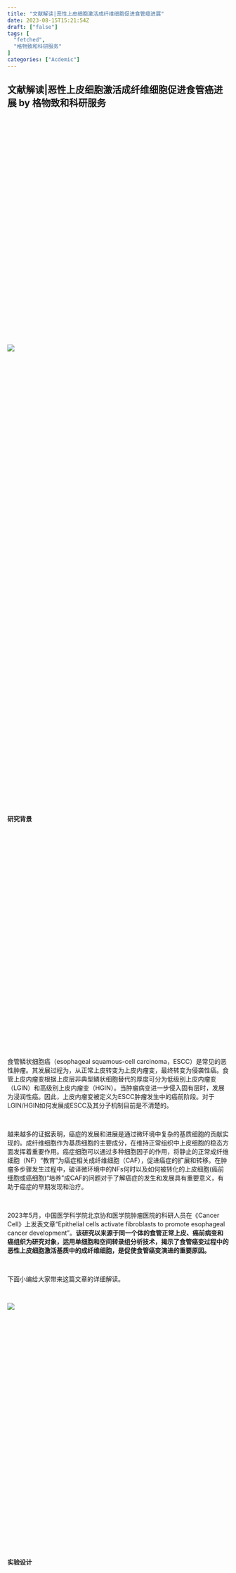 ```yaml
---
title: "文献解读|恶性上皮细胞激活成纤维细胞促进食管癌进展"
date: 2023-08-15T15:21:54Z
draft: ["false"]
tags: [
  "fetched",
  "格物致和科研服务"
]
categories: ["Acdemic"]
---
```

文献解读|恶性上皮细胞激活成纤维细胞促进食管癌进展 by 格物致和科研服务
------
<div><section><section powered-by="xiumi.us"><section><section powered-by="xiumi.us"><section><svg viewbox="0 0 1 1"></svg></section></section></section><section><section powered-by="xiumi.us"><section><p><img data-ratio="0.18518518518518517" data-src="https://mmbiz.qpic.cn/mmbiz_gif/bicC5fYOBEQibcsBL6ma9O6UzX8o1ApxkafO3IrmMoNmoBeB3D7H4iaHIC2kISbFGWZ8bz8sTyfJa3cpVZmMIwuMw/640?wx_fmt=gif&amp;wxfrom=5&amp;wx_lazy=1" data-type="gif" data-w="1080" src="https://mmbiz.qpic.cn/mmbiz_gif/bicC5fYOBEQibcsBL6ma9O6UzX8o1ApxkafO3IrmMoNmoBeB3D7H4iaHIC2kISbFGWZ8bz8sTyfJa3cpVZmMIwuMw/640?wx_fmt=gif&amp;wxfrom=5&amp;wx_lazy=1"></p></section></section></section><section><section powered-by="xiumi.us"><section><svg viewbox="0 0 1 1"></svg></section></section></section></section><section powered-by="xiumi.us"><section powered-by="xiumi.us"><br></section><section><section powered-by="xiumi.us"><section><section powered-by="xiumi.us"><section><svg viewbox="0 0 1 1"></svg></section></section></section><section><section powered-by="xiumi.us"><section><p><strong><span>研究背景</span></strong></p></section></section></section><section><section powered-by="xiumi.us"><section><svg viewbox="0 0 1 1"></svg></section></section></section></section></section><p><span></span></p><p><span>食管鳞状细胞癌（esophageal squamous-cell carcinoma，ESCC）是常见的恶性肿瘤。其发展过程为，从正常上皮转变为上皮内瘤变，最终转变为侵袭性癌。食管上皮内瘤变根据上皮层非典型鳞状细胞替代的厚度可分为低级别上皮内瘤变（LGIN）和高级别上皮内瘤变（HGIN）。当肿瘤病变进一步侵入固有层时，发展为浸润性癌。因此，上皮内瘤变被定义为ESCC肿瘤发生中的癌前阶段。对于LGIN/HGIN如何发展成ESCC及其分子机制目前是不清楚的。</span></p><p><span><br></span></p><p><span>越来越多的证据表明，癌症的发展和进展是通过微环境中复杂的基质细胞的贡献实现的。成纤维细胞作为基质细胞的主要成分，在维持正常组织中上皮细胞的稳态方面发挥着重要作用。癌症细胞可以通过多种细胞因子的作用，将静止的正常成纤维细胞（NF）“教育”为癌症相关成纤维细胞（CAF），促进癌症的扩展和转移。在肿瘤多步骤发生过程中，破译微环境中的NFs何时以及如何被转化的上皮细胞(癌前细胞或癌细胞)“培养”成CAF的问题对于了解癌症的发生和发展具有重要意义，有助于癌症的早期发现和治疗。</span></p><p><span><br></span></p><p><span>2023年5月，中国医学科学院北京协和医学院肿瘤医院的科研人员在《Cancer Cell》上发表文章“Epithelial cells activate fibroblasts to promote esophageal cancer development”。<strong>该研究以来源于同一个体的食管正常上皮、癌前病变和癌组织为研究对象，运用单细胞和空间转录组分析技术，揭示了食管癌变过程中的恶性上皮细胞激活基质中的成纤维细胞，是促使食管癌变演进的重要原因。</strong></span></p><p><span><br></span></p><p><span>下面小编给大家带来这篇文章的详细解读。</span></p></section><p powered-by="xiumi.us"><br></p><section powered-by="xiumi.us"><section><img data-ratio="0.28888888888888886" data-s="300,640" data-src="https://mmbiz.qpic.cn/mmbiz_png/bicC5fYOBEQicQPtBnSq1rzIPdgdkpAicibfJBSGwich0Qdlq6EotAPMQR6NPXldhAIGiapPtASLH9O0NPc5nthCBF4Q/640?wx_fmt=png" data-type="png" data-w="1080" src="https://mmbiz.qpic.cn/mmbiz_png/bicC5fYOBEQicQPtBnSq1rzIPdgdkpAicibfJBSGwich0Qdlq6EotAPMQR6NPXldhAIGiapPtASLH9O0NPc5nthCBF4Q/640?wx_fmt=png"></section></section><p powered-by="xiumi.us"><br></p><section powered-by="xiumi.us"><section><section powered-by="xiumi.us"><section><svg viewbox="0 0 1 1"></svg></section></section></section><section><section powered-by="xiumi.us"><section><p><strong><span>实验设计</span></strong><br></p></section></section></section><section><section powered-by="xiumi.us"><section><svg viewbox="0 0 1 1"></svg></section></section></section></section><section powered-by="xiumi.us"><p><span>单细胞RNA测序和空间转录组测序：79例手术切除的食道样本，包括45例正常食管上皮(NOR)、9例低级别上皮内瘤变(LGIN)、9例高级别上皮内瘤变(HGIN)和16例食管癌组织（ESCC）（图1A）。</span></p><p><br></p></section><section powered-by="xiumi.us"><section><img data-ratio="0.30277777777777776" data-s="300,640" data-src="https://mmbiz.qpic.cn/mmbiz_png/bicC5fYOBEQicQPtBnSq1rzIPdgdkpAicibffziatXdVLdAezib4dWPIAvOWZA1Jj9HiagkYphBE1UwkgRX2eQicqHBdhw/640?wx_fmt=png" data-type="png" data-w="1080" src="https://mmbiz.qpic.cn/mmbiz_png/bicC5fYOBEQicQPtBnSq1rzIPdgdkpAicibffziatXdVLdAezib4dWPIAvOWZA1Jj9HiagkYphBE1UwkgRX2eQicqHBdhw/640?wx_fmt=png"></section></section><p><strong><span>图1-1 实验流程</span></strong><strong><span><p></p></span></strong></p><p><span><strong><span><br></span></strong></span></p><section powered-by="xiumi.us"><section><section powered-by="xiumi.us"><section><svg viewbox="0 0 1 1"></svg></section></section></section><section><section powered-by="xiumi.us"><section><p><strong><span>研究路线</span></strong></p></section></section></section><section><section powered-by="xiumi.us"><section><svg viewbox="0 0 1 1"></svg></section></section></section></section><section powered-by="xiumi.us"><section><img data-ratio="0.562962962962963" data-s="300,640" data-src="https://mmbiz.qpic.cn/mmbiz_png/bicC5fYOBEQicQPtBnSq1rzIPdgdkpAicibfYgPr9qT6se2pGAnI6fbN6JO7eVnDM93OwJtuzFcrUKffu3NmxG3ong/640?wx_fmt=png" data-type="png" data-w="1080" src="https://mmbiz.qpic.cn/mmbiz_png/bicC5fYOBEQicQPtBnSq1rzIPdgdkpAicibfYgPr9qT6se2pGAnI6fbN6JO7eVnDM93OwJtuzFcrUKffu3NmxG3ong/640?wx_fmt=png"></section></section><section powered-by="xiumi.us"><section><section powered-by="xiumi.us"><section><svg viewbox="0 0 1 1"></svg></section></section></section><section><section powered-by="xiumi.us"><section><p><strong><span>研究结果</span></strong></p></section></section></section><section><section powered-by="xiumi.us"><section><svg viewbox="0 0 1 1"></svg></section></section></section></section><section powered-by="xiumi.us"><section><section powered-by="xiumi.us"><section><svg viewbox="0 0 1 1"></svg></section></section><section powered-by="xiumi.us"><p><strong>（一）单细胞转录分析解析ESCC多阶段肿瘤发生的各种细胞类型</strong></p></section></section></section><section powered-by="xiumi.us"><p><span>对上述79例样本进行了scRNA-seq，注释了7种主要细胞类型，即上皮细胞、成纤维细胞、内皮细胞、T细胞、B细胞、髓系细胞和肥大细胞。这些细胞类型的组成在不同的疾病阶段有所不同（图1B）。</span></p><p><span><br></span></p><p><span>进一步将每种主要细胞类型划分为亚型，鉴定了8种不同程序表达的上皮细胞亚型，包括静止祖细胞(QP)、周期(CY)、粘膜防御(MD)、终末分化(TD)、缺氧相关应激(HY)、活性氧相关应激(RS)、脱氧(DO)和抗原呈递(AP)。发现在NOR和LGIN阶段的上皮细胞中，&gt;25%的细胞高度表达MD程序，而在HGIN和ESCC阶段，该细胞亚型的比例下降到&lt;6%，<strong>这表明MD程序在维持正常的食道上皮细胞表型方面发挥着重要作用(图1C)。</strong>NOR和LGIN阶段超过95%成纤维细胞为NFs。CAF出现在HGIN期，占ESCC成纤维细胞总数的63%(图1D)。</span></p><p><span><br></span></p><p><span>研究人员还定义了微环境中内皮细胞和免疫细胞的亚型。在ESCC中，以表达IGFBP3为特征的内皮细胞亚型(Endo-IGFBP3)增加到50%，但在NOR、LGIN和HGIN期仅占内皮细胞总数的近25%(图1E)。五种免疫细胞类型，即B细胞、CD4+T细胞、CD8+T细胞、肥大细胞和髓系细胞，在ESCC肿瘤发生的不同阶段有不同的比例(图1F)。结果似乎表明微环境中免疫细胞群的变化可能是ESCC肿瘤发生的晚期事件。</span></p></section><section powered-by="xiumi.us"><section><img data-ratio="0.9137055837563451" data-s="300,640" data-src="https://mmbiz.qpic.cn/mmbiz_png/bicC5fYOBEQicQPtBnSq1rzIPdgdkpAicibfTicE3Eb0SyibAYm2cbe8TLcCX84o1C4p0XwlBcq4NNwpdPkv6NzXShow/640?wx_fmt=png" data-type="png" data-w="985" src="https://mmbiz.qpic.cn/mmbiz_png/bicC5fYOBEQicQPtBnSq1rzIPdgdkpAicibfTicE3Eb0SyibAYm2cbe8TLcCX84o1C4p0XwlBcq4NNwpdPkv6NzXShow/640?wx_fmt=png"></section></section><p powered-by="xiumi.us"><strong><span>图1-2 单细胞转录分析解析ESCC多阶段肿瘤发生的各种细胞类型</span></strong></p><p powered-by="xiumi.us"><br></p><section powered-by="xiumi.us"><section><section powered-by="xiumi.us"><section><svg viewbox="0 0 1 1"></svg></section></section><section powered-by="xiumi.us"><p><strong>（二）上皮细胞中膜联蛋白A1（ANXA1）的表达在ESCC发生过程中逐渐被抑制</strong></p></section></section></section><section powered-by="xiumi.us"><p><span>文章进一步探索了不同疾病阶段上皮细胞的组成和转录变化。确定了八种具有不同表达程序的上皮细胞(图1C、图2A)。在ESCC发展过程中，QP、CY、MD和TD四种亚型的比例显著降低，而表达HY、RS、DO和AP四种癌症相关方案的上皮细胞比例升高（图2A)。其中最显著的变化是MD的急剧减少。文章还计算了程序标记基因平均表达的Z分数，结果还显示，与NOR相比，MD在HGIN和ESC中显著降低(图2B)。所以MD功能的丧失可能是促使正常的上皮细胞动态平衡进入恶性状态并形成侵袭性ESCC的关键步骤，下一步就是在MD中寻找可能驱动癌前病变发展为ESCC的基因。</span></p><p><span><br></span></p><p><span>研究发现ANXA1的表达水平从NOR到LGIN、HGIN和ESCC逐渐降低(图2C）。通过空间转录分析，显示ANXA1在HGIN和ESCC中的表达水平显著低于NOR和LGIN(图2D和2E)。文章还对不同疾病分期的组织进行了ANXA1的免疫组织化学染色，结果进一步证实了ANXA1在癌前病变和ESCC组织中的蛋白水平显著低于NOR（图2F)。<strong>这些结果有力地表明，ANXA1功能的丧失可能是ESCC发生的关键事件。</strong></span></p><p><span><strong><br></strong></span></p></section><section powered-by="xiumi.us"><section><img data-ratio="1.2064343163538873" data-s="300,640" data-src="https://mmbiz.qpic.cn/mmbiz_png/bicC5fYOBEQicQPtBnSq1rzIPdgdkpAicibfMI2iaG0nKHGLsqV3VY3MuIV1icenubLMQhu5Hiaca7ibAR8cxKQ9QOUiaOQ/640?wx_fmt=png" data-type="png" data-w="746" src="https://mmbiz.qpic.cn/mmbiz_png/bicC5fYOBEQicQPtBnSq1rzIPdgdkpAicibfMI2iaG0nKHGLsqV3VY3MuIV1icenubLMQhu5Hiaca7ibAR8cxKQ9QOUiaOQ/640?wx_fmt=png"></section></section><section powered-by="xiumi.us"><p><strong><span>图2 上皮细胞ANXA1的表达在ESCC发生过程中逐渐被抑制</span></strong></p><p><br></p></section><section powered-by="xiumi.us"><section><section powered-by="xiumi.us"><section><svg viewbox="0 0 1 1"></svg></section></section><section powered-by="xiumi.us"><p><strong>（三）上皮细胞中NAXA1的抑制促进NFs向CAFs转化</strong></p></section></section></section><section powered-by="xiumi.us"><p>研究发现在食管鳞癌从NOR向LGIN、HGIN和ESCC的发展过程中，成纤维细胞表现出表型的改变。文章鉴定了三个表达SLPI(NF-SLPI)、CCN2(NF-CCN2)或APOE(NF-APOE)标记基因的NFs，和两种CAF类型，即炎症性CAFs(ICAF)和肌纤维母细胞CAFs(MyCAF)。NFs的三种亚型主要存在于正常食道组织中，但从LGIN到HGIN和ESCC逐渐减少，而CAF的两种亚型仅存在于HGIN和ESCC微环境中，提示CAF-like激活最早出现在HGIN阶段(图3A)。成纤维细胞轨迹分析表明，CAF的激活轨迹从NF-SLPI亚型开始，通过NF-CCN2到iCAF和最终的myCAF，而NF-APOE通过一个较小的轨迹作为NF亚集被激活(图3D)。NFs中激活的通路在起始点富集，而CAF相关基因在成纤维细胞活化的后期富集(图3E)。这些结果表明，在食管鳞癌的形成和发展过程中，微环境中的NFs早在HGIN甚至LGIN病期就对CAF激活。</p><p><br></p><p>因为NFs对CAF的激活与上皮细胞转录的变化相一致，文章接下来探讨了ESCC肿瘤发生过程中上皮细胞与成纤维细胞的相互作用。研究人员计算成纤维细胞标志物基因在NFs和CAFs中的表达分数以量化其生物学功能，并与上皮细胞表达程序分数进行相关性分析。结果显示，在8种上皮细胞亚型中，只有MD的评分与NFs评分呈显著正相关，与iCAF和myCAF呈显著负相关(图3F)。随着上皮中ANXA1 RNA水平从LGIN/HGIN下降到ESCC，固有层和粘膜下层的NF评分也显著降低；而当ANXA1在ESCC发展过程中表达下调时，iCAF和myCAF评分显著增加(图3H和3I)。<strong>这些结果表明，上皮细胞中的ANXA1可能通过上皮-成纤维细胞的串扰在控制微环境中发挥重要作用，上皮细胞中ANXA1功能的丧失可能导致了NF-CAF的转化。</strong></p><p><br></p></section><section powered-by="xiumi.us"><section><img data-ratio="1.2658227848101267" data-s="300,640" data-src="https://mmbiz.qpic.cn/mmbiz_png/bicC5fYOBEQicQPtBnSq1rzIPdgdkpAicibfYG95Lu4c32KZ0nvncCjKNf3zpg0mKR2DPrJWspwHeIYbHy2CvKf2icA/640?wx_fmt=png" data-type="png" data-w="711" src="https://mmbiz.qpic.cn/mmbiz_png/bicC5fYOBEQicQPtBnSq1rzIPdgdkpAicibfYG95Lu4c32KZ0nvncCjKNf3zpg0mKR2DPrJWspwHeIYbHy2CvKf2icA/640?wx_fmt=png"></section></section><section powered-by="xiumi.us"><p><span><strong>图3 上皮细胞中ANXA1的抑制促进NFs向CAFs转化</strong></span></p><p><br></p></section><section powered-by="xiumi.us"><section><section powered-by="xiumi.us"><section><svg viewbox="0 0 1 1"></svg></section></section><section powered-by="xiumi.us"><p><strong>（四）ANXA1抑制通过减弱与受体FPR2的相互作用促进myCAF激活</strong></p></section></section></section><section powered-by="xiumi.us"><p><span>接下来文章研究了ANXA1抑制如何促进NF-CAF转化。分别从5例食管鳞癌患者的NOR、LGIN、HGIN和ESCC组织中分离/培养出食道类器官和成纤维细胞。通过成纤维细胞的免疫荧光染色，类器官及其相应组织的组织病理学特征以及选定标记物的免疫化学染色，发现在HGIN和ESCC组织中，上皮细胞和ECM中ANXA1水平降低，而CAF激活标志物FAP在周围间质中的水平显著升高(图4B)，进一步证实了这两种细胞类型之间的相关性和潜在的相互作用。</span></p><p><span><br></span></p><p><span>建立了ANXA1缺失或过表达（OE）的ESCC和正常食道上皮细胞系(图4C），并将它们与NF共同培养。结果表明，与ANXA1缺失的ESCC细胞共培养时，其迁移能力明显低于与对照组细胞共培养时的迁移能力(图4D)。与相应的对照组相比，与ANXA1基因敲除(KO)细胞共培养的NF myCAF激活标志物持续上调，而与ANXA1-OE细胞共同培养的NF myCAF激活标志物持续下调（图4E）。此外，将重组人ANXA1蛋白(RANXA1)加入到NFs和ESCC共同培养的培养液中，以剂量依赖的方式抑制了myCAF的激活，这种效应与与ESCC细胞共同培养时强制ANXA1过度表达的效果相同(图4F)。</span></p><p><span><br></span></p><p><span>研究了ECSS细胞中ANXA1表达的变化是否会影响其与从食道组织样本中分离的NFs共移植的小鼠肿瘤异种移植的生长速度。来自KYSE30细胞和NF异种移植物的生长速度显著高于仅来自ESCC细胞的异种移植物，提示CAF可能促进ESCC的进展（图4G和图4M）。</span></p><p><span><br></span></p><p><span>接下来研究人员进一步寻找ANXA1在NF向myCAF转化过程中潜在的作用机制。用His标记的rANXA1和从NFs和CAFs中分离的细胞膜或胞浆部分进行免疫沉淀分析和免疫共沉淀分析，结果表明ANXA1特异性地结合FPR2(图5A和5B)。免疫荧光分析显示rANXA1和FPR2在NF和CAF细胞膜上共存，进一步支持了这种配体-受体的相互作用(图5C)。发现当FPR2基因敲除的NFs与ANXA1-OE ESCC细胞共同培养时，myCAF激活标志物的表达水平显著增加(图5D)，<strong>表明ANXA1通过与NFs中FPR2的配体-受体相互作用控制NFs向myCAF的转化。</strong>临床组织样本中ANXA1和FPR2分子的免疫荧光染色证实了这两个分子在体内的相互作用。</span></p><p><span><br></span></p><p><span>研究人员进一步研究了ANXA1-FRP2信号的下游抑制了NFs向myCAF的转效应因子(S)。发现ANXA1-FPR2的相互作用强烈地抑制了AKT、ERK和SMAD3的磷酸化，同时伴随着myCAF标志物FAP、VIM、MMP1和a-SMA水平的显著降低(图5e和图5d)。当用rANXA1或ERK抑制剂(SCH772984)、AKT(MK-2206)和SMAD3(SIS3)处理NF时，也可以看到类似的变化(图5F)。研究人员还发现TGF-β是ANXA1的拮抗剂。尽管ANXA1和TGF-β作用的下游分子模块可能相似，但TGF-β对NFS向myCAF转化的影响不依赖于FPR2(图5e)。</span></p><p><span><br></span></p><p><span>最后在致癌物4-NQO2诱导的小鼠ESCC模型中检测了ANXA1在抑制ESCC发展和进展中的潜在作用。使用与FPR受体结合的ANXA1模拟肽Ac2-26给小鼠5周，发现Ac2-26治疗组的癌前病变和肿瘤的负担与对照组小鼠相比显著减轻(图5G和图5G)，而小鼠的体重没有显著差异。<strong>这些体内结果进一步支持了ANXA1在抑制ESCC中的重要作用。</strong></span></p><p><br></p></section><section powered-by="xiumi.us"><section><img data-ratio="0.9503695881731784" data-s="300,640" data-src="https://mmbiz.qpic.cn/mmbiz_png/bicC5fYOBEQicQPtBnSq1rzIPdgdkpAicibfxeZWlWo7ibBLsC798LM6ib3tZEPoan599eAFhXrSUQXU9s5OcJicYqLhg/640?wx_fmt=png" data-type="png" data-w="947" src="https://mmbiz.qpic.cn/mmbiz_png/bicC5fYOBEQicQPtBnSq1rzIPdgdkpAicibfxeZWlWo7ibBLsC798LM6ib3tZEPoan599eAFhXrSUQXU9s5OcJicYqLhg/640?wx_fmt=png"></section></section><section powered-by="xiumi.us"><p><strong><span>图4 ANXA1的抑制促进myCAF在体外或体内激活</span></strong></p></section><p powered-by="xiumi.us"><br></p><section powered-by="xiumi.us"><section><img data-ratio="0.872093023255814" data-s="300,640" data-src="https://mmbiz.qpic.cn/mmbiz_png/bicC5fYOBEQicQPtBnSq1rzIPdgdkpAicibfE0oUtGL3Zquib60zfoA6btaUicianXMuqZgW1jmWWP97uFe3UG8aSfV4w/640?wx_fmt=png" data-type="png" data-w="1032" src="https://mmbiz.qpic.cn/mmbiz_png/bicC5fYOBEQicQPtBnSq1rzIPdgdkpAicibfE0oUtGL3Zquib60zfoA6btaUicianXMuqZgW1jmWWP97uFe3UG8aSfV4w/640?wx_fmt=png"></section></section><section powered-by="xiumi.us"><p><strong><span>图5 ANXA1耗竭通过减弱与FPR2的相互作用促进myCAF活化</span></strong></p><p><br></p></section><section powered-by="xiumi.us"><section><section powered-by="xiumi.us"><section><svg viewbox="0 0 1 1"></svg></section></section><section powered-by="xiumi.us"><p><strong>（五）ANXA1功能丧失是由于其转录因子KLF4的抑制引起的</strong></p></section></section></section><section powered-by="xiumi.us"><section>文章最后一部分分析了为什么ESCC肿瘤发生过程中ANXA1的表达被耗尽。对从不同疾病阶段的组织中获得的食道鳞状细胞进行了全基因组测序(n=42)和全基因组亚硫酸氢盐测序(n=40)，结果没有观察到ANXA1的DNA拷贝数和启动子甲基化在不同疾病阶段之间的显著差异，这表明可能涉及其他机制，如转录因子(TF)调节ANXA1表达的活性改变。</section><p><br></p><section>文章使用四个公共数据库进行了计算机模拟分析，得到了11个ANXA1的候选TF，分析了这些TF和ANXA1表达水平之间的相关性，结果表明有四个潜在的TF，KLF4，KLF5，CEBPB和FOXA1，与ANXA1 RNA水平显著正相关(图6A)。通过scRNA-seq和免疫组织化学染色，发现KLF4的RNA和蛋白水平从LGIN、HGIN到ESCC均显著低于NOR(图6B和6C)。还观察到ANXA1 RNA和KLF4 RNA水平之间存在显著的正相关(图6D)。</section><p><br></p><section>在HET-1A和KYSE450细胞中的基因敲除分析表明，在四个TF中，只有针对KFL4的SiRNA显著抑制ANXA1的表达(图6E)。</section><p><br></p><section>对ANXA1启动子序列的计算机模拟分析显示，在转录起始点上游的53碱基对上有KLF4结合基序。分析证实KLF4特异性地与ANXA1启动子序列结合，该序列可被抗KLF4的抗体消除(图6F)。染色质免疫沉淀和Qpcr分析表明，KLF4抗体显著富集ANXA1(图6G)。综上所述，这些生化实验结果表明KLF4作为转录因子可以调节食道上皮细胞ANXA1的表达。</section><p><br></p><section>研究人员进行了体外实验，以探索KLF4表达状态对CAF迁移和激活的影响。结果表明，沉默KLF4显著增强CAF的激活和迁移，而恢复ANXA1(通过在共培养基中添加rANXA1)可以显著抑制KLF4抑制引起的CAF激活和迁移(图6H和6I)。我们对正常食道组织中的KLF4和ANXA1蛋白进行了免疫荧光染色，结果表明这两个分子是共定位的，并呈正相关(图6J)。<strong>研究人员最终验证了假设，即KLF4调控ANXA1转录，这与NF向CAF的转化有关。</strong></section><p><br></p></section><section powered-by="xiumi.us"><section><img data-ratio="1.0975609756097562" data-s="300,640" data-src="https://mmbiz.qpic.cn/mmbiz_png/bicC5fYOBEQicQPtBnSq1rzIPdgdkpAicibfdsqljyGzbMicoiaNxD7dPXCohQricvvG3yMhshuxOvc1guiactdo0EOvtw/640?wx_fmt=png" data-type="png" data-w="820" src="https://mmbiz.qpic.cn/mmbiz_png/bicC5fYOBEQicQPtBnSq1rzIPdgdkpAicibfdsqljyGzbMicoiaNxD7dPXCohQricvvG3yMhshuxOvc1guiactdo0EOvtw/640?wx_fmt=png"></section></section><section powered-by="xiumi.us"><p><strong><span>图6 ANXA1的耗竭是由于其转录因子KLF4被抑制所致</span></strong></p><p><br></p></section><section powered-by="xiumi.us"><section><section powered-by="xiumi.us"><section><svg viewbox="0 0 1 1"></svg></section></section></section><section><section powered-by="xiumi.us"><section><p><strong><span>总 结</span></strong></p></section></section></section><section><section powered-by="xiumi.us"><section><svg viewbox="0 0 1 1"></svg></section></section></section></section><section powered-by="xiumi.us"><section><img data-ratio="0.9933774834437086" data-s="300,640" data-src="https://mmbiz.qpic.cn/mmbiz_png/bicC5fYOBEQicQPtBnSq1rzIPdgdkpAicibfaXzKRsKtoKJwJPEictLFet9Hyv3eME76twvo9XnTIk1402ZaJAZsia8A/640?wx_fmt=png" data-type="png" data-w="906" src="https://mmbiz.qpic.cn/mmbiz_png/bicC5fYOBEQicQPtBnSq1rzIPdgdkpAicibfaXzKRsKtoKJwJPEictLFet9Hyv3eME76twvo9XnTIk1402ZaJAZsia8A/640?wx_fmt=png"></section></section><section powered-by="xiumi.us"><p><span></span></p><p><span>本研究使用来自患有ESCC的同一个体的NOR、LGIN、HGIN和肿瘤样本，通过scRNA-seq、空间转录组学分析、功能测定和动物实验，揭示了上皮细胞和成纤维细胞之间的异常串扰导致从癌前病变到ESCC进展的机制。癌前细胞/ESCC细胞通过减少ANXA1-FPR2配体-受体相互作用和增强TGF-β的产生从而将NFs转化为myCAFs，并且减少的ANXA1-FPR2是由于转录因子KLF4沉默导致ANXA1在恶性上皮细胞中下调引起的。</span></p><p><span><br></span></p><p><span>该研究结果对了解癌症的发展以及ESCC的早诊早治和临床治疗具有深远的意义。</span></p><p><br></p></section><section powered-by="xiumi.us"><section><section powered-by="xiumi.us"><section><p><strong>参考文献  </strong></p></section></section><section powered-by="xiumi.us"><section><svg viewbox="0 0 1 1"></svg></section></section><section powered-by="xiumi.us"><section><svg viewbox="0 0 1 1"></svg></section></section></section><section><section powered-by="xiumi.us"><section><section><svg viewbox="0 0 1 1"></svg></section></section></section></section></section><section powered-by="xiumi.us"><p>Chen Y, Zhu S, Liu T, et al. Epithelial cells activate fibroblasts to promote esophageal cancer development. Cancer Cell. 2023;41(5):903-918.e8. doi:10.1016/j.ccell.2023.03.001</p><p><br></p></section></section><section><section powered-by="xiumi.us"><section><section><img data-ratio="1" data-type="png" data-w="400" data-src="https://mmbiz.qpic.cn/mmbiz_png/bicC5fYOBEQ8pW4FCqdFicTEEwzfWqnZA2FLpIqWTWzO7zJll5pp0DENl3ibte7iaAo5Tt8o8dQiac6SicpqWGmIc2MQ/640?wx_fmt=png&amp;wxfrom=5&amp;wx_lazy=1&amp;wx_co=1" src="https://mmbiz.qpic.cn/mmbiz_png/bicC5fYOBEQ8pW4FCqdFicTEEwzfWqnZA2FLpIqWTWzO7zJll5pp0DENl3ibte7iaAo5Tt8o8dQiac6SicpqWGmIc2MQ/640?wx_fmt=png&amp;wxfrom=5&amp;wx_lazy=1&amp;wx_co=1"></section></section><section><section powered-by="xiumi.us"><section><p><strong><span>格物致和单细胞多组学业务线</span></strong></p></section></section></section><section><svg viewbox="0 0 1 1"></svg></section><section><svg viewbox="0 0 1 1"></svg></section><section><svg viewbox="0 0 1 1"></svg></section><section><svg viewbox="0 0 1 1"></svg></section><section><section powered-by="xiumi.us"><p><strong>格物致和单细胞多组学产品线目前包括百万通量单细胞测序平台10xChromuim X，10x Chromium Controller，单细胞基因组测序检测平台Tapestri和自动化单细胞 (核)悬浮液制备系统SingulatorTM100，并获得10x Genomics CSP认证服务商 (Certified Service Provider) -Single Cell Gene Expression认证、Missionbio联合共建实验室。可提供丰富的单细胞多组学解决方案，包括但不限于:单细胞 (核)悬液制备，新鲜样品及FFPE样品单细胞转录组测序，单细胞免疫组库测序，单细胞ATAC+基因表达检测，单细胞表面蛋白检测，混样单细胞测序，单细胞DNA+蛋白测序等。</strong></p></section></section></section></section><p><strong><span>想了解更多的资料，</span></strong><strong>欢迎发送邮件到</strong></p><p><strong><span>service@iomicsbio.com</span></strong><strong><span>，索要更多技术资料信息。</span></strong></p><section><section powered-by="xiumi.us"><section><section><hr><p><strong>- END -</strong></p><section><section powered-by="xiumi.us"><section><section powered-by="xiumi.us"><section><section><section powered-by="xiumi.us"><section><section><section><section powered-by="xiumi.us"><section><section><p><span>无</span></p><p><span>限</span></p><p><span></span><span>创</span></p><p><span>新</span></p><p><span> </span></p><p><span>止</span></p><p><span>于</span></p><p><span>至</span></p><p><span>善</span></p></section></section></section></section><p><br></p><p><em><span>Endless Innovation, Continuous Improvement.</span></em><span> </span></p><p><span>- 长按或扫描下方二维码关注官方微信 -</span></p><p><img data-cropselx1="0" data-cropselx2="184" data-cropsely1="0" data-cropsely2="184" data-fileid="100000580" data-galleryid="" data-ratio="1" data-s="300,640" data-src="https://mmbiz.qpic.cn/mmbiz_png/bicC5fYOBEQ8zLAWvk1icZ6fBtRCaWYhfWYTdiaA6PTemVKibLTIR7g2uexic3e2UgiaxFvuDvQPavEZINf9E0wCKoYA/640?wx_fmt=png&amp;wxfrom=5&amp;wx_lazy=1&amp;wx_co=1" data-type="png" data-w="400" src="https://mmbiz.qpic.cn/mmbiz_png/bicC5fYOBEQ8zLAWvk1icZ6fBtRCaWYhfWYTdiaA6PTemVKibLTIR7g2uexic3e2UgiaxFvuDvQPavEZINf9E0wCKoYA/640?wx_fmt=png&amp;wxfrom=5&amp;wx_lazy=1&amp;wx_co=1"></p><p><span>-</span></p><p><span>联系我们</span></p><p><span>电话：010-64726050</span></p><p><span>邮箱：<span>service@iomicsbio.com</span></span></p><p><br></p><p><strong><br></strong></p></section></section></section></section></section></section></section></section></section><p powered-by="xiumi.us"><br></p><p><strong><br></strong></p></section></section></section></section><p><mp-style-type data-value="3"></mp-style-type></p></div>  
<hr>
<a href="https://mp.weixin.qq.com/s/6UWHpGp2AC0dDjrZMS4h0Q",target="_blank" rel="noopener noreferrer">原文链接</a>
